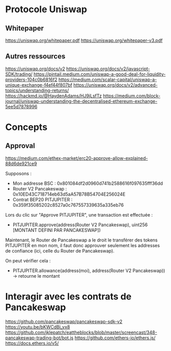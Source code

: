 # Protocole Uniswap

## Whitepaper

https://uniswap.org/whitepaper.pdf
https://uniswap.org/whitepaper-v3.pdf

## Autres ressources

https://uniswap.org/docs/v2
https://uniswap.org/docs/v2/javascript-SDK/trading/
https://pintail.medium.com/uniswap-a-good-deal-for-liquidity-providers-104c0b6816f2
https://medium.com/scalar-capital/uniswap-a-unique-exchange-f4ef44f807bf
https://uniswap.org/docs/v2/advanced-topics/understanding-returns/
https://hackmd.io/@HaydenAdams/HJ9jLsfTz
https://medium.com/block-journal/uniswap-understanding-the-decentralised-ethereum-exchange-5ee5d7878996

# Concepts

## Approval

https://medium.com/ethex-market/erc20-approve-allow-explained-88d6de921ce9

Supposons :
- Mon addresse BSC : 0x801084df2d0960d741b2588616f097635fff36dd
- Router V2 Pancakeswap : 0x10ED43C718714eb63d5aA57B78B54704E256024E
- Contrat BEP20 PITJUPITER : 0x359f35085202c8527a0c767557339635a335eb76

Lors du clic sur "Approve PITJUPITER", une transaction est effectuée :
- PITJUPITER.approve(address(Router V2 Pancakeswap), uint256 [MONTANT DEFINI PAR PANCAKESWAP])

Maintenant, le Router de Pancakeswap a le droit le transférer des tokens PITJUPITER en mon nom, il faut donc approuver seulement les addresses de confiance (ici, celle du Router de Pancakeswap).

On peut vérifier cela :
- PITJUPITER.allowance(address(moi), address(Router V2 Pancakeswap))
-> retourne le montant

# Interagir avec les contrats de Pancakeswap

https://github.com/pancakeswap/pancakeswap-sdk-v2
https://youtu.be/bKWCdBi_vx8
https://github.com/jklepatch/eattheblocks/blob/master/screencast/348-pancakeswap-trading-bot/bot.js
https://github.com/ethers-io/ethers.js/
https://docs.ethers.io/v5/
